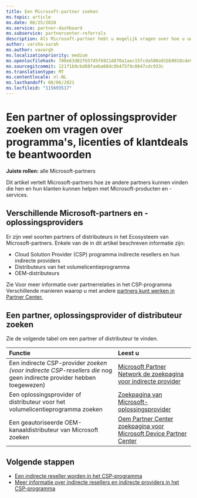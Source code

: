```yaml
---
title: Een Microsoft-partner zoeken
ms.topic: article
ms.date: 08/25/2020
ms.service: partner-dashboard
ms.subservice: partnercenter-referrals
description: Als Microsoft-partner hebt u mogelijk vragen over hoe u uw klanten of specifieke programma's kunt helpen. Zoek andere partners die u kunnen helpen.
author: varsha-sarah
ms.author: vavargh
ms.localizationpriority: medium
ms.openlocfilehash: 700e63d82f657d5f6921d870a1aec15fcda580a91bb9018c4e9261e6b2f92bd7
ms.sourcegitcommit: 121f1b9cbd88faeba60dc9b475f9c0647cdc933c
ms.translationtype: MT
ms.contentlocale: nl-NL
ms.lasthandoff: 08/06/2021
ms.locfileid: "115693517"
---
```

# <a name="find-a-partner-or-solution-provider-to-answer-questions-about-programs-licensing-or-customer-deals"></a>Een partner of oplossingsprovider zoeken om vragen over programma's, licenties of klantdeals te beantwoorden 

**Juiste rollen:** alle Microsoft-partners

Dit artikel vertelt Microsoft-partners hoe ze andere partners kunnen vinden die hen en hun klanten kunnen helpen met Microsoft-producten en -services.

## <a name="different-microsoft-partners-and-solution-providers"></a>Verschillende Microsoft-partners en -oplossingsproviders

Er zijn veel soorten partners of distributeurs in het Ecosysteem van Microsoft-partners. Enkele van de in dit artikel beschreven informatie zijn:

- Cloud Solution Provider (CSP) programma indirecte resellers en hun indirecte providers
- Distributeurs van het volumelicentieprogramma
- OEM-distributeurs

Zie Voor meer informatie over partnerrelaties in het CSP-programma Verschillende manieren waarop u met andere [partners kunt werken in Partner Center.](work-with-other-partners.md)

## <a name="find-a-partner-solution-provider-or-distributor"></a>Een partner, oplossingsprovider of distributeur zoeken

Zie de volgende tabel om een partner of distributeur te vinden.

|Functie  | Leest u  |
|:------------------|:--------------- |
|Een indirecte CSP-provider *zoeken (voor indirecte CSP-resellers die* nog geen indirecte provider hebben toegewezen) | [Microsoft Partner Network de zoekpagina voor indirecte provider](https://partner.microsoft.com/membership/cloud-solution-provider/find-a-provider)  |
|Een oplossingsprovider of distributeur voor het volumelicentieprogramma zoeken  | [Zoekpagina van Microsoft-oplossingsprovider](https://www.microsoft.com/solution-providers/home)  |
|Een geautoriseerde OEM-kanaaldistributeur van Microsoft zoeken  | [Oem Partner Center zoekpagina voor Microsoft Device Partner Center](https://devicepartner.microsoft.com/connect/distributor)  |

## <a name="next-steps"></a>Volgende stappen

- [Een indirecte reseller worden in het CSP-programma](https://partner.microsoft.com/licensing)
- [Meer informatie over indirecte resellers en indirecte providers in het CSP-programma](work-with-other-partners.md)